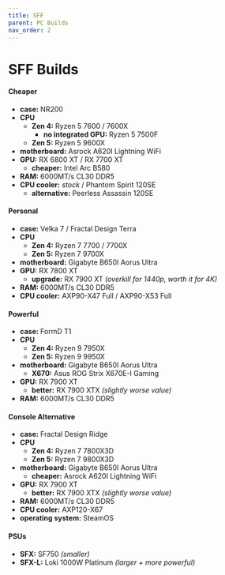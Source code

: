 ```yaml
---
title: SFF
parent: PC Builds
nav_order: 2
---
```

# SFF Builds

#### Cheaper

- **case:** NR200
- **CPU** 
	- **Zen 4:** Ryzen 5 7600 / 7600X		
		- **no integrated GPU:** Ryzen 5 7500F
	- **Zen 5:** Ryzen 5 9600X
- **motherboard:** Asrock A620I Lightning WiFi
- **GPU:** RX 6800 XT / RX 7700 XT
	- **cheaper:** Intel Arc B580
- **RAM:** 6000MT/s CL30 DDR5
- **CPU cooler:** *stock* / Phantom Spirit 120SE
	- **alternative:** Peerless Assassin 120SE

#### Personal

- **case:** Velka 7 / Fractal Design Terra
- **CPU**
	- **Zen 4:** Ryzen 7 7700 / 7700X
	- **Zen 5:** Ryzen 7 9700X
- **motherboard:** Gigabyte B650I Aorus Ultra
- **GPU:** RX 7800 XT
	- **upgrade:** RX 7900 XT *(overkill for 1440p, worth it for 4K)*
- **RAM:** 6000MT/s CL30 DDR5
- **CPU cooler:** AXP90-X47 Full / AXP90-X53 Full

#### Powerful

- **case:** FormD T1
- **CPU**
	- **Zen 4:** Ryzen 9 7950X
	- **Zen 5:** Ryzen 9 9950X
- **motherboard:** Gigabyte B650I Aorus Ultra
	- **X670:** Asus ROG Strix X670E-I Gaming
- **GPU:** RX 7900 XT
	- **better:** RX 7900 XTX *(slightly worse value)*
- **RAM:** 6000MT/s CL30 DDR5

#### Console Alternative

- **case:** Fractal Design Ridge
- **CPU** 
	- **Zen 4:** Ryzen 7 7800X3D
	- **Zen 5:** Ryzen 7 9800X3D
- **motherboard:** Gigabyte B650I Aorus Ultra
	- **cheaper:** Asrock A620I Lightning WiFi
- **GPU:** RX 7900 XT
	- **better:** RX 7900 XTX *(slightly worse value)*
- **RAM:** 6000MT/s CL30 DDR5
- **CPU cooler:** AXP120-X67
- **operating system:** SteamOS

#### PSUs

- **SFX:** SF750 *(smaller)*
- **SFX-L:** Loki 1000W Platinum *(larger + more powerful)*
